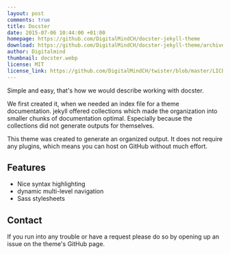 ```yaml
---
layout: post
comments: true
title: Docster
date: 2015-07-06 10:44:00 +01:00
homepage: https://github.com/DigitalMindCH/docster-jekyll-theme
download: https://github.com/DigitalMindCH/docster-jekyll-theme/archive/gh-pages.zip
author: Digitalmind
thumbnail: docster.webp
license: MIT
license_link: https://github.com/DigitalMindCH/twister/blob/master/LICENSE.md
---
```


Simple and easy, that's how we would describe working with docster.

We first created it, when we needed an index file for a theme documentation. jekyll offered collections which made the organization into smaller chunks of documentation optimal. Especially because the collections did not generate outputs for themselves.

This theme was created to generate an organized output. It does not require any plugins, which means you can host on GitHub without much effort.

## Features

* Nice syntax highlighting
* dynamic multi-level navigation
* Sass stylesheets

## Contact

If you run into any trouble or have a request please do so by opening up an issue on the theme's GitHub page.
